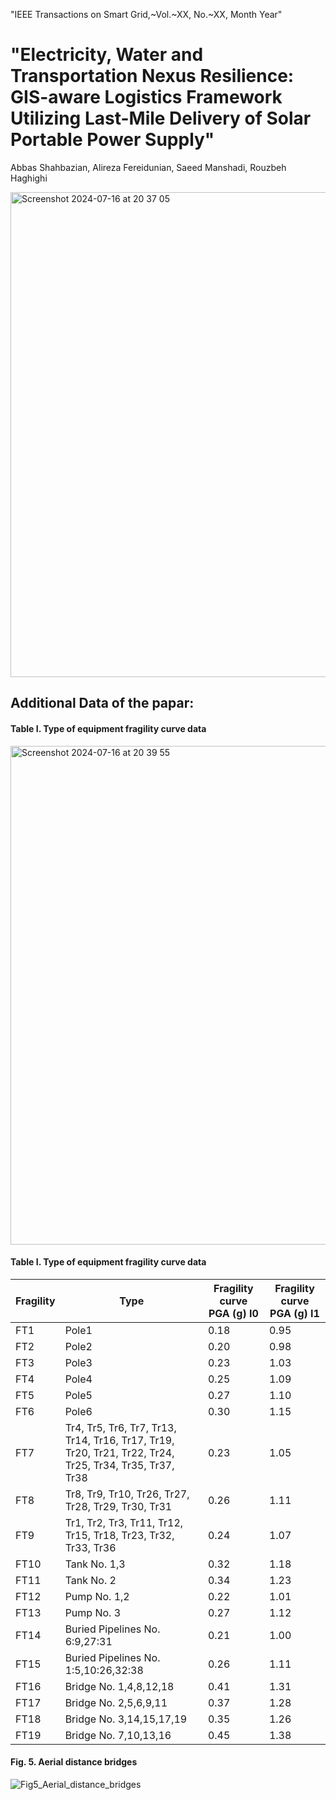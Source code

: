 "IEEE Transactions on Smart Grid,~Vol.~XX, No.~XX, Month Year"
# "Electricity, Water and Transportation Nexus Resilience: GIS-aware Logistics Framework Utilizing Last-Mile Delivery of Solar Portable Power Supply"
Abbas Shahbazian, Alireza Fereidunian, Saeed Manshadi, Rouzbeh Haghighi

<img width="776" alt="Screenshot 2024-07-16 at 20 37 05" src="https://github.com/user-attachments/assets/0ad603ce-4930-4b1b-ab62-a1bab4fe5dd9">


## Additional Data of the papar:
#### Table I. Type of equipment fragility curve data
<img width="798" alt="Screenshot 2024-07-16 at 20 39 55" src="https://github.com/user-attachments/assets/2ff05bd8-2101-40f9-8428-8eaf088bd19e">

#### Table I. Type of equipment fragility curve data
| Fragility | Type | Fragility curve PGA (g) I0 | Fragility curve PGA (g) I1 |
|-----------|------|----------------------------|----------------------------|
| FT1       | Pole1| 0.18                       | 0.95                       |
| FT2       | Pole2| 0.20                       | 0.98                       |
| FT3       | Pole3| 0.23                       | 1.03                       |
| FT4       | Pole4| 0.25                       | 1.09                       |
| FT5       | Pole5| 0.27                       | 1.10                       |
| FT6       | Pole6| 0.30                       | 1.15                       |
| FT7       | Tr4, Tr5, Tr6, Tr7, Tr13, Tr14, Tr16, Tr17, Tr19, Tr20, Tr21, Tr22, Tr24, Tr25, Tr34, Tr35, Tr37, Tr38 | 0.23 | 1.05 |
| FT8       | Tr8, Tr9, Tr10, Tr26, Tr27, Tr28, Tr29, Tr30, Tr31 | 0.26 | 1.11 |
| FT9       | Tr1, Tr2, Tr3, Tr11, Tr12, Tr15, Tr18, Tr23, Tr32, Tr33, Tr36 | 0.24 | 1.07 |
| FT10      | Tank No. 1,3| 0.32 | 1.18 |
| FT11      | Tank No. 2| 0.34 | 1.23 |
| FT12      | Pump No. 1,2| 0.22 | 1.01 |
| FT13      | Pump No. 3| 0.27 | 1.12 |
| FT14      | Buried Pipelines No. 6:9,27:31| 0.21 | 1.00 |
| FT15      | Buried Pipelines No. 1:5,10:26,32:38| 0.26 | 1.11 |
| FT16      | Bridge No. 1,4,8,12,18| 0.41 | 1.31 |
| FT17      | Bridge No. 2,5,6,9,11| 0.37 | 1.28 |
| FT18      | Bridge No. 3,14,15,17,19| 0.35 | 1.26 |
| FT19      | Bridge No. 7,10,13,16| 0.45 | 1.38 |

#### Fig. 5. Aerial distance bridges
![Fig5_Aerial_distance_bridges](https://github.com/user-attachments/assets/e203c909-90c9-42ac-92fc-60a2a57258e8)
